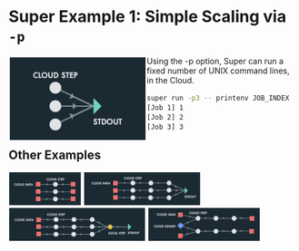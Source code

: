 # Super Example 1: Simple Scaling via `-p`

<img src="images/runvis1.png" align="left" height="150">

Using the -p option, Super can run a fixed number of UNIX command
lines, in the Cloud.

```sh
super run -p3 -- printenv JOB_INDEX
[Job 1] 1
[Job 2] 2
[Job 3] 3
```

## Other Examples

<!--[<img src="images/runvis1.png" height="60">](example1.md)-->
[<img src="images/runvis2.png" height="60">](example2.md)
[<img src="images/runvis3.png" height="60">](example3.md)
[<img src="images/runvis4.png" height="60">](example4.md)
[<img src="images/runvis5.png" height="60">](example5.md)
